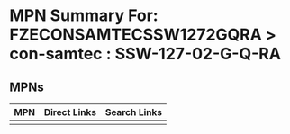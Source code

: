 



# MPN Summary For: FZECONSAMTECSSW1272GQRA > con-samtec : SSW-127-02-G-Q-RA

## MPNs
  

|MPN|Direct Links|Search Links|
| :--- | :--- | :--- |
||||
